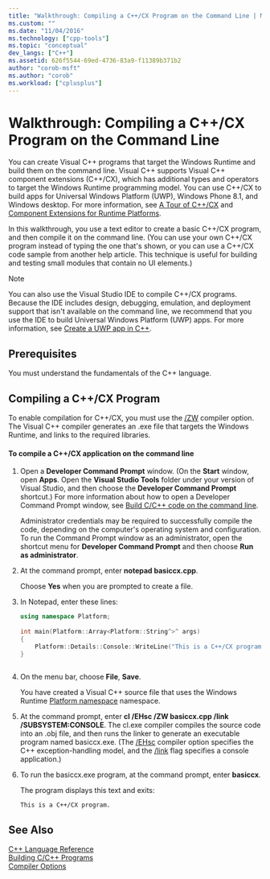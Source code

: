 ```yaml
---
title: "Walkthrough: Compiling a C++/CX Program on the Command Line | Microsoft Docs"
ms.custom: ""
ms.date: "11/04/2016"
ms.technology: ["cpp-tools"]
ms.topic: "conceptual"
dev_langs: ["C++"]
ms.assetid: 626f5544-69ed-4736-83a9-f11389b371b2
author: "corob-msft"
ms.author: "corob"
ms.workload: ["cplusplus"]
---
```

# Walkthrough: Compiling a C++/CX Program on the Command Line
You can create Visual C++ programs that target the Windows Runtime and build them on the command line. Visual C++ supports Visual C++ component extensions (C++/CX), which has additional types and operators to target the Windows Runtime programming model. You can use C++/CX to build apps for Universal Windows Platform (UWP), Windows Phone 8.1, and Windows desktop. For more information, see [A Tour of C++/CX](https://msdn.microsoft.com/magazine/dn166929.aspx) and [Component Extensions for Runtime Platforms](../windows/component-extensions-for-runtime-platforms.md).  
  
 In this walkthrough, you use a text editor to create a basic C++/CX program, and then compile it on the command line. (You can use your own C++/CX program instead of typing the one that's shown, or you can use a C++/CX code sample from another help article. This technique is useful for building and testing small modules that contain no UI elements.)  
  
> [!NOTE]
>  You can also use the Visual Studio IDE to compile C++/CX programs. Because the IDE includes design, debugging, emulation, and deployment support that isn't available on the command line, we recommend that you use the IDE to build Universal Windows Platform (UWP) apps. For more information, see [Create a UWP app in C++](/windows/uwp/get-started/create-a-basic-windows-10-app-in-cpp).  
  
## Prerequisites  
 You must understand the fundamentals of the C++ language.  
  
## Compiling a C++/CX Program  
 To enable compilation for C++/CX, you must use the [/ZW](../build/reference/zw-windows-runtime-compilation.md) compiler option. The Visual C++ compiler generates an .exe file that targets the Windows Runtime, and links to the required libraries.  
  
#### To compile a C++/CX application on the command line  
  
1.  Open a **Developer Command Prompt** window. (On the **Start** window, open **Apps**. Open the **Visual Studio Tools** folder under your version of Visual Studio, and then choose the **Developer Command Prompt** shortcut.) For more information about how to open a Developer Command Prompt window, see [Build C/C++ code on the command line](../build/building-on-the-command-line.md).  
  
     Administrator credentials may be required to successfully compile the code, depending on the computer's operating system and configuration. To run the Command Prompt window as an administrator, open the shortcut menu for **Developer Command Prompt** and then choose **Run as administrator**.  
  
2.  At the command prompt, enter **notepad basiccx.cpp**.  
  
     Choose **Yes** when you are prompted to create a file.  
  
3.  In Notepad, enter these lines:  
  
    ```cpp  
    using namespace Platform;  
  
    int main(Platform::Array<Platform::String^>^ args)  
    {  
        Platform::Details::Console::WriteLine("This is a C++/CX program.");  
    }  
  
    ```  
  
4.  On the menu bar, choose **File**, **Save**.  
  
     You have created a Visual C++ source file that uses the Windows Runtime [Platform namespace](../cppcx/platform-namespace-c-cx.md) namespace.  
  
5.  At the command prompt, enter **cl /EHsc /ZW basiccx.cpp /link /SUBSYSTEM:CONSOLE**. The cl.exe compiler compiles the source code into an .obj file, and then runs the linker to generate an executable program named basiccx.exe. (The [/EHsc](../build/reference/eh-exception-handling-model.md) compiler option specifies the C++ exception-handling model, and the [/link](../build/reference/link-pass-options-to-linker.md) flag specifies a console application.)  
  
6.  To run the basiccx.exe program, at the command prompt, enter **basiccx**.  
  
     The program displays this text and exits:  
  
    ```Output  
    This is a C++/CX program.  
    ```  
  
## See Also  
[C++ Language Reference](../cpp/cpp-language-reference.md)<br/>
[Building C/C++ Programs](../build/building-c-cpp-programs.md)<br/>
[Compiler Options](../build/reference/compiler-options.md)